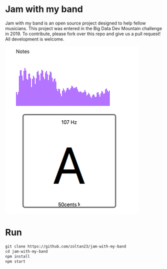 # Jam with my band

Jam with my band is an open source project designed to help fellow musicians.  This project was entered in the 
Big Data Dev Mountain challenge in 2019.  To contribute, please fork over this repo and give us a pull request! 
All development is welcome. 

![Recorder](/misc/recorder.png)

# Run

``` 
git clone https://github.com/zoltan23/jam-with-my-band
cd jam-with-my-band
npm install
npm start
```

